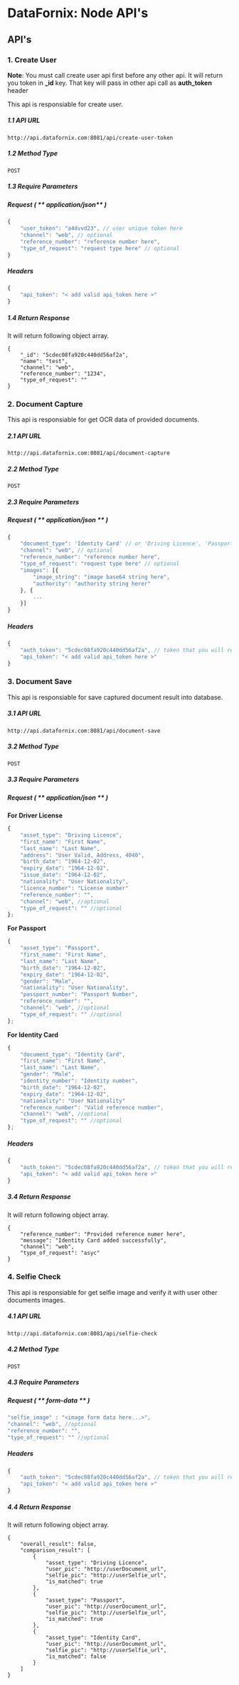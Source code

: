 DataFornix: Node API's
==================================

## API's

### 1. Create User

**Note**: You must call create user api first before any other api. It will return you token in **_id** key. That key will pass in other api call as **auth_token** header

This api is responsiable for create user.

##### 1.1 **API URL**  
`http://api.datafornix.com:8081/api/create-user-token`

##### 1.2 **Method Type**
`POST`

##### 1.3 **Require Parameters**

##### Request ( ** application/json**  )

````js
{
	"user_token": "a4dvvd23", // user unique token here
    "channel": "web", // optional
    "reference_number": "reference number here",
    "type_of_request": "request type here" // optional
}
````

##### Headers

````js
{
    "api_token": "< add valid api_token here >"
}
````

##### 1.4 **Return Response**

It will return following object array.

```
{
    "_id": "5cdec08fa920c440dd56af2a",
    "name": "test",
    "channel": "web",
    "reference_number": "1234",
    "type_of_request": ""
}
```

### 2. Document Capture

This api is responsiable for get OCR data of provided documents. 

##### 2.1 **API URL**  
`http://api.datafornix.com:8081/api/document-capture`

##### 2.2 **Method Type**
`POST`

##### 2.3 **Require Parameters**

##### Request ( ** application/json **  )
````js
{
    "document_type": 'Identity Card' // or 'Driving Licence', 'Passport'
    "channel": "web", // optional
    "reference_number": "reference number here",
    "type_of_request": "request type here" // optional
    "images": [{
        "image_string": "image base64 string here",
        "authority": "authority string herer"
    }, {
        ...
    }]
}
````

##### Headers

````js
{
    "auth_token": "5cdec08fa920c440dd56af2a", // token that you will receive in create-user => _id key response
    "api_token": "< add valid api_token here >"
}
````


### 3. Document Save

This api is responsiable for save captured document result into database.

##### 3.1 **API URL**  
`http://api.datafornix.com:8081/api/document-save`

##### 3.2 **Method Type**
`POST`

##### 3.3 **Require Parameters**

##### Request ( ** application/json **  )

**For Driver License**

```js
{
    "asset_type": "Driving Licence",
    "first_name": "First Name",
    "last_name": "Last Name",
    "address": "User Valid, Address, 4040",
    "birth_date": "1964-12-02",
    "expiry_date": "1964-12-02",
    "issue_date": "1964-12-02",
    "nationality": "User Nationality",
    "licence_number": "License number"
    "reference_number": "",
    "channel": "web", //optional
    "type_of_request": "" //optional
};
```
**For Passport**

```js
{
    "asset_type": "Passport",
    "first_name": "First Name",
    "last_name": "Last Name",
    "birth_date": "1964-12-02",
    "expiry_date": "1964-12-02",
    "gender": "Male",
    "nationality": "User Nationality",
    "passport_number": "Passport Number",
    "reference_number": "",
    "channel": "web", //optional
    "type_of_request": "" //optional
};
```

**For Identity Card**

```js
{
    "document_type": "Identity Card",
    "first_name": "First Name",
	"last_name": "Last Name",
	"gender": "Male",
	"identity_number": "Identity number",
	"birth_date": "1964-12-02",
	"expiry_date": "1964-12-02",
	"nationality": "User Nationality"
    "reference_number": "Valid reference number",
    "channel": "web", //optional
    "type_of_request": "" //optional
};
```

##### Headers

````js
{
    "auth_token": "5cdec08fa920c440dd56af2a", // token that you will receive in create-user => _id key response
    "api_token": "< add valid api_token here >"
}
````

##### 3.4 **Return Response**

It will return following object array.

```
{
    "reference_number": "Provided reference numer here",
    "message": "Identity Card added successfully",
    "channel": "web",
    "type_of_request": "asyc"
}
```


### 4. Selfie Check

This api is responsiable for get selfie image and verify it with user other documents images.

##### 4.1 **API URL**  
`http://api.datafornix.com:8081/api/selfie-check`

##### 4.2 **Method Type**
`POST`

##### 4.3 **Require Parameters**

##### Request ( ** form-data **  )

````js
"selfie_image" : "<image form data here...>",
"channel": "web", //optional
"reference_number": "",
"type_of_request": "" //optional
````

##### Headers

````js
{
    "auth_token": "5cdec08fa920c440dd56af2a", // token that you will receive in create-user => _id key response
    "api_token": "< add valid api_token here >"
}
````

##### 4.4 **Return Response**

It will return following object array.

```
{
    "overall_result": false,
    "comparison_result": [
        {
            "asset_type": "Driving Licence",
            "user_pic": "http://userDocument_url",
            "selfie_pic": "http://userSelfie_url",
            "is_matched": true
        },
        {
            "asset_type": "Passport",
            "user_pic": "http://userDocument_url",
            "selfie_pic": "http://userSelfie_url",
            "is_matched": true
        },
        {
            "asset_type": "Identity Card",
            "user_pic": "http://userDocument_url",
            "selfie_pic": "http://userSelfie_url",
            "is_matched": false
        }
    ]
}
```
